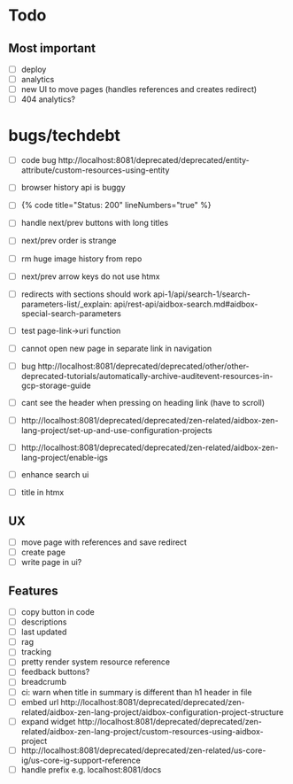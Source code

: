 # Todo

## Most important

- [ ] deploy
- [ ] analytics
- [ ] new UI to move pages (handles references and creates redirect)
- [ ] 404 analytics?

# bugs/techdebt

- [ ] code bug http://localhost:8081/deprecated/deprecated/entity-attribute/custom-resources-using-entity
- [ ] browser history api is buggy
- [ ] {% code title="Status: 200" lineNumbers="true" %}
- [ ] handle next/prev buttons with long titles
- [ ] next/prev order is strange
- [ ] rm huge image history from repo
- [ ] next/prev arrow keys do not use htmx
- [ ] redirects with sections should work api-1/api/search-1/search-parameters-list/\_explain: api/rest-api/aidbox-search.md#aidbox-special-search-parameters
- [ ] test page-link->uri function
- [ ] cannot open new page in separate link in navigation
- [ ] bug http://localhost:8081/deprecated/deprecated/other/other-deprecated-tutorials/automatically-archive-auditevent-resources-in-gcp-storage-guide 
- [ ] cant see the header when pressing on heading link (have to scroll)
- [ ] http://localhost:8081/deprecated/deprecated/zen-related/aidbox-zen-lang-project/set-up-and-use-configuration-projects
- [ ] http://localhost:8081/deprecated/deprecated/zen-related/aidbox-zen-lang-project/enable-igs
- [ ] enhance search ui
- [ ] title in htmx


## UX

- [ ] move page with references and save redirect
- [ ] create page
- [ ] write page in ui?

## Features

- [ ] copy button in code
- [ ] descriptions
- [ ] last updated
- [ ] rag
- [ ] tracking
- [ ] pretty render system resource reference
- [ ] feedback buttons?
- [ ] breadcrumb
- [ ] ci: warn when title in summary is different than h1 header in file
- [ ] embed url http://localhost:8081/deprecated/deprecated/zen-related/aidbox-zen-lang-project/aidbox-configuration-project-structure
- [ ] expand widget http://localhost:8081/deprecated/deprecated/zen-related/aidbox-zen-lang-project/custom-resources-using-aidbox-project
- [ ] http://localhost:8081/deprecated/deprecated/zen-related/us-core-ig/us-core-ig-support-reference
- [ ] handle prefix e.g. localhost:8081/docs
